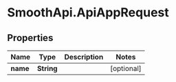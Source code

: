 # SmoothApi.ApiAppRequest

## Properties

Name | Type | Description | Notes
------------ | ------------- | ------------- | -------------
**name** | **String** |  | [optional] 


